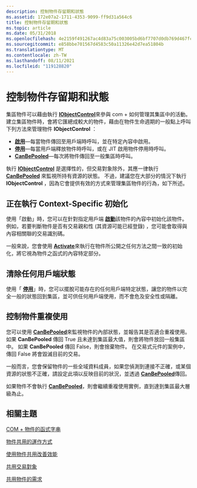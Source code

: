 ```yaml
---
description: 控制物件存留期和狀態
ms.assetid: 172e07a2-1711-4353-9099-ff9d31a564c6
title: 控制物件存留期和狀態
ms.topic: article
ms.date: 05/31/2018
ms.openlocfilehash: 4e2159f491267ac4d83a75c003005bd6bf7707d0db769d467fcfdfc3799ea08d
ms.sourcegitcommit: e858bbe701567d4583c50a11326e42d7ea51804b
ms.translationtype: MT
ms.contentlocale: zh-TW
ms.lasthandoff: 08/11/2021
ms.locfileid: "119128820"
---
```

# <a name="controlling-object-lifetime-and-state"></a>控制物件存留期和狀態

集區物件可以藉由執行 [**IObjectControl**](/windows/desktop/api/ComSvcs/nn-comsvcs-iobjectcontrol)來參與 com + 如何管理其集區中的活動。 建立集區物件時，會將它匯總成較大的物件，藉由在物件生命週期的一般點上呼叫下列方法來管理物件 **IObjectControl** ：

-   [**啟用**](/windows/desktop/api/ComSvcs/nf-comsvcs-iobjectcontrol-activate)—每當物件傳回至用戶端時呼叫，並在特定內容中啟用。
-   [**停用**](/windows/desktop/api/ComSvcs/nf-comsvcs-iobjectcontrol-deactivate)—每當用戶端釋放物件時呼叫，或在 JIT 啟用物件停用時呼叫。
-   [**CanBePooled**](/windows/desktop/api/ComSvcs/nf-comsvcs-iobjectcontrol-canbepooled)—每次將物件傳回至一般集區時呼叫。

執行 [**IObjectControl**](/windows/desktop/api/ComSvcs/nn-comsvcs-iobjectcontrol) 是選擇性的，但交易對象除外，其應一律執行 [**CanBePooled**](/windows/desktop/api/ComSvcs/nf-comsvcs-iobjectcontrol-canbepooled) 來監視所持有資源的狀態。 不過，建議您在大部分的情況下執行 **IObjectControl** ，因為它會提供有效的方式來管理集區物件的行為，如下所述。

## <a name="performing-context-specific-initialization"></a>正在執行 Context-Specific 初始化

使用「啟動」時，您可以在針對指定用戶端 [**啟動**](/windows/desktop/api/ComSvcs/nf-comsvcs-iobjectcontrol-activate)該物件的內容中初始化該物件。 例如，若要判斷物件是否有交易親和性 (其資源可能已經登錄) ，您可能會取得與內容相關聯的交易識別碼。

一般來說，您會使用 [**Activate**](/windows/desktop/api/ComSvcs/nf-comsvcs-iobjectcontrol-activate)來執行在物件所公開之任何方法之間一致的初始化，將它視為物件之函式的內容特定部分。

## <a name="cleaning-up-any-client-state"></a>清除任何用戶端狀態

使用「 [**停用**](/windows/desktop/api/ComSvcs/nf-comsvcs-iobjectcontrol-deactivate)」時，您可以擺脫可能存在的任何用戶端特定狀態，讓您的物件以完全一般的狀態回到集區，並可供任何用戶端使用，而不會危及安全性或隔離。

## <a name="controlling-reuse-of-the-object"></a>控制物件重複使用

您可以使用 [**CanBePooled**](/windows/desktop/api/ComSvcs/nf-comsvcs-iobjectcontrol-canbepooled)來監視物件的內部狀態，並報告其是否適合重複使用。 如果 **CanBePooled** 傳回 True 且未達到集區最大值，則會將物件放回一般集區中。 如果 **CanBePooled** 傳回 False，則會捨棄物件。 在交易式元件的案例中，傳回 False 將會毀滅目前的交易。

一般而言，您會保留物件的一些全域資料成員，如果您偵測到連接不正確，或某個資源的狀態不正確，請設定此項以反映目前的狀況，並透過 [**CanBePooled**](/windows/desktop/api/ComSvcs/nf-comsvcs-iobjectcontrol-canbepooled)傳回。

如果物件不會執行 [**CanBePooled**](/windows/desktop/api/ComSvcs/nf-comsvcs-iobjectcontrol-canbepooled)，則會繼續重複使用實例，直到達到集區最大層級為止。

## <a name="related-topics"></a>相關主題

<dl> <dt>

[COM + 物件的函式字串](com--object-constructor-strings.md)
</dt> <dt>

[物件共用的運作方式](how-object-pooling-works.md)
</dt> <dt>

[使用物件共用改善效能](improving-performance-with-object-pooling.md)
</dt> <dt>

[共用交易對象](pooling-transactional-objects.md)
</dt> <dt>

[共用物件的需求](requirements-for-poolable-objects.md)
</dt> </dl>

 

 



